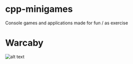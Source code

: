 # cpp-minigames
Console games and applications made for fun / as exercise

# Warcaby
![alt text](https://i.imgur.com/UtWniSb.png)
